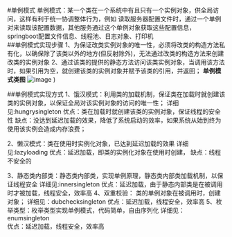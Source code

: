 #单例模式
    单例模式：某一个类在一个系统中有且只有一个实例对象，供全局访问，这样有利于统一协调整体行为，例如
    读取服务器配置文件时，通过一个单例对来读取该配置数据，其他服务通过这个单例对象获取这些配置信息，springboot配置文件信息、线程池、日志对象、打印机   
##单例模式实现步骤
1、为保证改类实例对象的唯一性，必须将改类的构造方法私有化，以确保除了该类以外的地方(但反射除外)，无法通过改类的构造方法来创建改类的实例对象
2、通过该类的提供的静态方法访问该类实例对象，当调用该方法时，如果引用为空，就创建该类的实例对象并赋予该类的引用，并返回；
**单例模式类图**
![image](https://github.com/technical-exchange/design-mode/blob/dev/src/main/resources/static/images/singleton.png)
)


##单例模式实现方式
1、饿汉模式：利用类的加载机制，保证类在加载时就创建该类的实例对象，以保证全局对该实例对象的访问的唯一性；
详细见:hungrysingleton
优点：类在加载时就创建该类的实例对象，保证线程的安全性
缺点：没达到延迟加载的效果，降低了系统启动的效率，如果系统从始到终为使用该实例会造成内存浪费；

2、懒汉模式：类在使用时实例化对象，已达到延迟加载的效果
详细见:lazyloading
优点：延迟加载，即类的实例化对象在使用时创建，
缺点：线程不安全的

3、静态类内部类：静态类内部类，实现单例原理，静态类内部类加载机制，以保证线程安全
详细见:innersingleton
优点：延迟加载，由于静态内部类是在被调用时才被加载，线程安全，效率高
4、双重校验： 类的单例对象在被调用时，创建对象；
详细见：dubchecksingleton
优点：延迟加载，线程安全，效率高
5、枚举类型：枚举类型实现单例模式，代码简单，自由序列化
详细见：enumsingleton    
优点：延迟加载，线程安全，效率高


